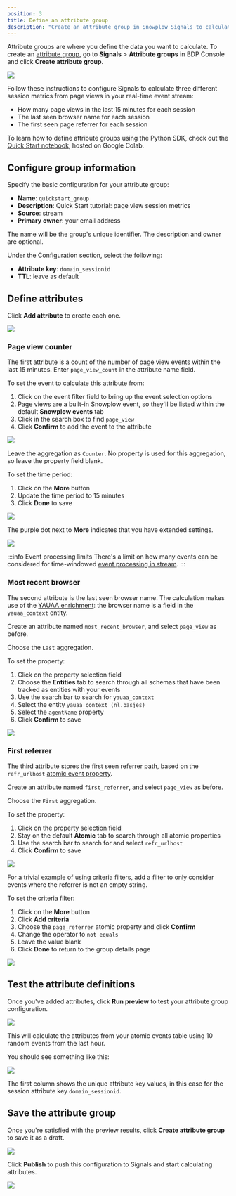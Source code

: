 ```yaml
---
position: 3
title: Define an attribute group
description: "Create an attribute group in Snowplow Signals to calculate session metrics like page views, browser, and referrer data in real time."
---
```


Attribute groups are where you define the data you want to calculate. To create an [attribute group](/docs/signals/concepts), go to **Signals** > **Attribute groups** in BDP Console and click **Create attribute group**.

![](./images/attribute-group-create.png)

Follow these instructions to configure Signals to calculate three different session metrics from page views in your real-time event stream:
* How many page views in the last 15 minutes for each session
* The last seen browser name for each session
* The first seen page referrer for each session

To learn how to define attribute groups using the Python SDK, check out the [Quick Start notebook](https://colab.research.google.com/github/snowplow-incubator/signals-notebooks/blob/main/quickstart.ipynb), hosted on Google Colab.

## Configure group information

Specify the basic configuration for your attribute group:

* **Name**: `quickstart_group`
* **Description**: Quick Start tutorial: page view session metrics
* **Source**: stream
* **Primary owner**: your email address

The name will be the group's unique identifier. The description and owner are optional.

Under the Configuration section, select the following:
* **Attribute key**: `domain_sessionid`
* **TTL**: leave as default

## Define attributes

Click **Add attribute** to create each one.

![](./images/attribute-group-add-attribute.png)

### Page view counter

The first attribute is a count of the number of page view events within the last 15 minutes. Enter `page_view_count` in the attribute name field.

To set the event to calculate this attribute from:
1. Click on the event filter field to bring up the event selection options
2. Page views are a built-in Snowplow event, so they'll be listed within the default **Snowplow events** tab
3. Click in the search box to find `page_view`
4. Click **Confirm** to add the event to the attribute

![](./images/attribute1-specify-page-view.png)

Leave the aggregation as `Counter`. No property is used for this aggregation, so leave the property field blank.

To set the time period:
1. Click on the **More** button
2. Update the time period to 15 minutes
3. Click **Done** to save

![](./images/attribute1-set-period.png)

The purple dot next to **More** indicates that you have extended settings.

![](./images/attribute1-complete.png)

:::info Event processing limits
There's a limit on how many events can be considered for time-windowed [event processing in stream](/docs/signals/define-attributes/).
:::

### Most recent browser

The second attribute is the last seen browser name. The calculation makes use of the [YAUAA enrichment](/docs/pipeline/enrichments/available-enrichments/yauaa-enrichment/): the browser name is a field in the `yauaa_context` entity.

Create an attribute named `most_recent_browser`, and select `page_view` as before.

Choose the `Last` aggregation.

To set the property:
1. Click on the property selection field
2. Choose the **Entities** tab to search through all schemas that have been tracked as entities with your events
3. Use the search bar to search for `yauaa_context`
4. Select the entity `yauaa_context (nl.basjes)`
5. Select the `agentName` property
6. Click **Confirm** to save

![](./images/attribute2-property-selector.png)

### First referrer

The third attribute stores the first seen referrer path, based on the `refr_urlhost` [atomic event property](/docs/fundamentals/canonical-event/#platform-specific-fields).

Create an attribute named `first_referrer`, and select `page_view` as before.

Choose the `First` aggregation.

To set the property:
1. Click on the property selection field
2. Stay on the default **Atomic** tab to search through all atomic properties
3. Use the search bar to search for and select `refr_urlhost`
6. Click **Confirm** to save

![](./images/attribute3-property-selector.png)

For a trivial example of using criteria filters, add a filter to only consider events where the referrer is not an empty string.

To set the criteria filter:
1. Click on the **More** button
2. Click **Add criteria**
3. Choose the `page_referrer` atomic property and click **Confirm**
4. Change the operator to `not equals`
5. Leave the value blank
6. Click **Done** to return to the group details page

![](./images/attribute3-criteria.png)

## Test the attribute definitions

Once you've added attributes, click **Run preview** to test your attribute group configuration.

![](./images/attribute-group-ready-to-test.png)

This will calculate the attributes from your atomic events table using 10 random events from the last hour.

You should see something like this:

![](./images/attribute-group-test-results.png)

The first column shows the unique attribute key values, in this case for the session attribute key `domain_sessionid`.

## Save the attribute group

Once you're satisfied with the preview results, click **Create attribute group** to save it as a draft.

![](./images/attribute-group-draft.png)

Click **Publish** to push this configuration to Signals and start calculating attributes.

![](./images/attribute-group-published.png)
